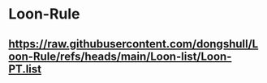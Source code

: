 # Loon-Rule

## https://raw.githubusercontent.com/dongshull/Loon-Rule/refs/heads/main/Loon-list/Loon-PT.list